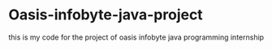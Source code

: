 # Oasis-infobyte-java-project
this is my code for the project of oasis infobyte java programming internship
